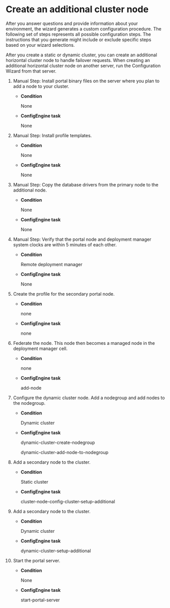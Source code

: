# Create an additional cluster node

After you answer questions and provide information about your environment, the wizard generates a custom configuration procedure. The following set of steps represents all possible configuration steps. The instructions that you generate might include or exclude specific steps based on your wizard selections.

After you create a static or dynamic cluster, you can create an additional horizontal cluster node to handle failover requests. When creating an additional horizontal cluster node on another server, run the Configuration Wizard from that server.

1.  Manual Step: Install portal binary files on the server where you plan to add a node to your cluster.

    -   **Condition**

        None

    -   **ConfigEngine task**

        None

2.  Manual Step: Install profile templates.

    -   **Condition**

        None

    -   **ConfigEngine task**

        None

3.  Manual Step: Copy the database drivers from the primary node to the additional node.

    -   **Condition**

        None

    -   **ConfigEngine task**

        None

4.  Manual Step: Verify that the portal node and deployment manager system clocks are within 5 minutes of each other.

    -   **Condition**

        Remote deployment manager

    -   **ConfigEngine task**

        None

5.  Create the profile for the secondary portal node.

    -   **Condition**

        none

    -   **ConfigEngine task**

        none

6.  Federate the node. This node then becomes a managed node in the deployment manager cell.

    -   **Condition**

        none

    -   **ConfigEngine task**

        add-node

7.  Configure the dynamic cluster node. Add a nodegroup and add nodes to the nodegroup.

    -   **Condition**

        Dynamic cluster

    -   **ConfigEngine task**

        dynamic-cluster-create-nodegroup

        dynamic-cluster-add-node-to-nodegroup

8.  Add a secondary node to the cluster.

    -   **Condition**

        Static cluster

    -   **ConfigEngine task**

        cluster-node-config-cluster-setup-additional

9.  Add a secondary node to the cluster.

    -   **Condition**

        Dynamic cluster

    -   **ConfigEngine task**

        dynamic-cluster-setup-additional

10. Start the portal server.

    -   **Condition**

        None

    -   **ConfigEngine task**

        start-portal-server


